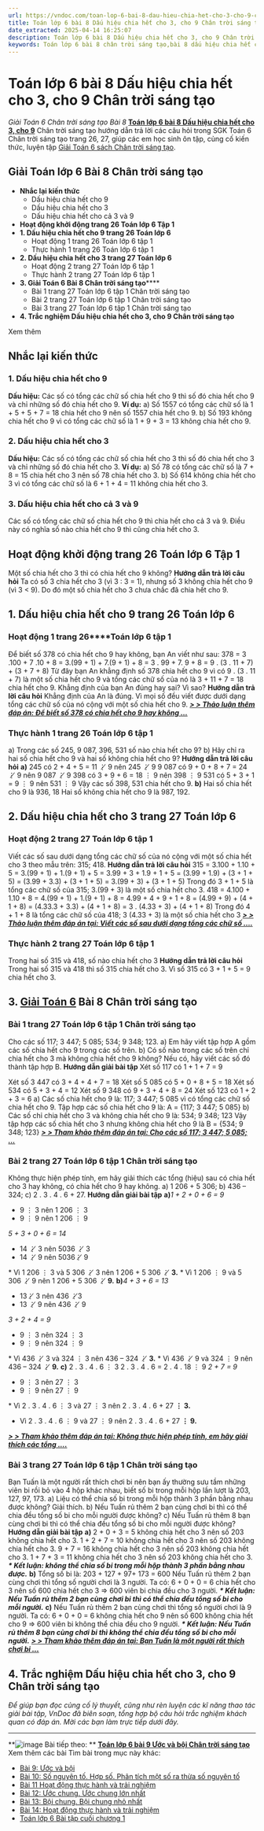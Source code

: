 ```yaml
---
url: https://vndoc.com/toan-lop-6-bai-8-dau-hieu-chia-het-cho-3-cho-9-chan-troi-sang-tao-234080
title: Toán lớp 6 bài 8 Dấu hiệu chia hết cho 3, cho 9 Chân trời sáng tạo - Giải Toán 6 Chân trời sáng tạo Bài 8 - VnDoc.com
date_extracted: 2025-04-14 16:25:07
description: Toán lớp 6 bài 8 Dấu hiệu chia hết cho 3, cho 9 Chân trời sáng tạo bao gồm lời giải chi tiết cho từng bài tập cho các em học sinh tham khảo luyện Giải Toán 6 Chân trời sáng tạo tập 1.
keywords: Toán lớp 6 bài 8 chân trời sáng tạo,bài 8 dấu hiệu chia hết cho 3 cho 9,Giải Toán 6 chân trời sáng tạo bài 8,toán lớp 6 chân trời sáng tạo bài 8,Giải Toán lớp 6 Bài 8 Chân trời sáng tạo,toán 6,toán lớp 6,giải toán lớp 6,giải toán 6,toán lớp 6 chân trời sáng tạo,toán 6 chân trời sáng tạo,giải toán lớp 6 chân trời sáng tạo,giải toán 6 chân trời sáng tạo,Dấu hiệu chia hết cho 3 cho 9,Toán lớp 6 bài 8 Dấu hiệu chia hết cho 3 cho 9
---
```


# Toán lớp 6 bài 8 Dấu hiệu chia hết cho 3, cho 9 Chân trời sáng tạo
 _Giải Toán 6 Chân trời sáng tạo Bài 8_
[**Toán lớp 6 bài 8 Dấu hiệu chia hết cho 3, cho 9**](<https://vndoc.com/toan-lop-6-bai-8-dau-hieu-chia-het-cho-3-cho-9-chan-troi-sang-tao-234080>) Chân trời sáng tạo hướng dẫn trả lời các câu hỏi trong SGK Toán 6 Chân trời sáng tạo trang 26, 27, giúp các em học sinh ôn tập, củng cố kiến thức, luyện tập [Giải Toán 6 sách Chân trời sáng tạo](<https://vndoc.com/toan-lop-6-sach-chan-troi-sang-tao>).
## **Giải Toán lớp 6 Bài 8 Chân trời sáng tạo**
  * **Nhắc lại kiến thức**
    * Dấu hiệu chia hết cho 9
    * Dấu hiệu chia hết cho 3
    * Dấu hiệu chia hết cho cả 3 và 9
  * **Hoạt động khởi động trang 26 Toán lớp 6 Tập 1**
  * **1\. Dấu hiệu chia hết cho 9 trang 26 Toán lớp 6**
    * Hoạt động 1 trang 26 Toán lớp 6 tập 1
    * Thực hành 1 trang 26 Toán lớp 6 tập 1
  * **2\. Dấu hiệu chia hết cho 3 trang 27 Toán lớp 6**
    * Hoạt động 2 trang 27 Toán lớp 6 tập 1
    * Thực hành 2 trang 27 Toán lớp 6 tập 1
  * **3\. Giải Toán 6 Bài 8 Chân trời sáng tạo******
    * Bài 1 trang 27 Toán lớp 6 tập 1 Chân trời sáng tạo
    * Bài 2 trang 27 Toán lớp 6 tập 1 Chân trời sáng tạo
    * Bài 3 trang 27 Toán lớp 6 tập 1 Chân trời sáng tạo
  * **4\. Trắc nghiệm Dấu hiệu chia hết cho 3, cho 9 Chân trời sáng tạo**

Xem thêm
### 
## Nhắc lại kiến thức
### 1\. Dấu hiệu chia hết cho 9
**Dấu hiệu:** Các số có tổng các chữ số chia hết cho 9 thì số đó chia hết cho 9 và chỉ những số đó chia hết cho 9.
**Ví dụ:**
a\) Số 1557 có tổng các chữ số là 1 + 5 + 5 + 7 = 18 chia hết cho 9 nên số 1557 chia hết cho 9.
b\) Số 193 không chia hết cho 9 vì có tổng các chữ số là 1 + 9 + 3 = 13 không chia hết cho 9.
### 2\. Dấu hiệu chia hết cho 3
**Dấu hiệu:** Các số có tổng các chữ số chia hết cho 3 thì số đó chia hết cho 3 và chỉ những số đó chia hết cho 3.
**Ví dụ:**
a\) Số 78 có tổng các chữ số là 7 + 8 = 15 chia hết cho 3 nên số 78 chia hết cho 3.
b\) Số 614 không chia hết cho 3 vì có tổng các chữ số là 6 + 1 + 4 = 11 không chia hết cho 3.
### 3\. Dấu hiệu chia hết cho cả 3 và 9
Các số có tổng các chữ số chia hết cho 9 thì chia hết cho cả 3 và 9. Điều này có nghĩa số nào chia hết cho 9 thì cũng chia hết cho 3.
## Hoạt động khởi động trang 26 Toán lớp 6 Tập 1
Một số chia hết cho 3 thì có chia hết cho 9 không?
**Hướng dẫn trả lời câu hỏi**
Ta có số 3 chia hết cho 3 \(vì 3 : 3 = 1\), nhưng số 3 không chia hết cho 9 \(vì 3 < 9\).
Do đó một số chia hết cho 3 chưa chắc đã chia hết cho 9.
## **1\. Dấu hiệu chia hết cho 9 trang 26 Toán lớp 6**
### **Hoạt động 1 trang 26****Toán lớp 6 tập 1**
Để biết số 378 có chia hết cho 9 hay không, bạn An viết như sau:
378 = 3 .100 + 7 .10 + 8
= 3.\(99 + 1\) + 7.\(9 + 1\) + 8
= 3 . 99 + 7. 9 + 8
= 9 . \(3 . 11 + 7\) + \(3 + 7 + 8\)
Từ đây bạn An khẳng định số 378 chia hết cho 9 vì có 9 . \(3 . 11 + 7\) là một số chia hết cho 9 và tổng các chữ số của nó là 3 + 11 + 7 = 18 chia hết cho 9.
Khẳng định của bạn An đúng hay sai? Vì sao?
**Hướng dẫn trả lời câu hỏi**
Khẳng định của An là đúng. Vì mọi số đều viết được dưới dạng tổng các chữ số của nó cộng với một số chia hết cho 9.
[_**> > Thảo luận thêm đáp án: Để biết số 378 có chia hết cho 9 hay không ...**_](<https://vndoc.com/de-biet-so-378-co-chia-het-cho-9-hay-khong-ban-an-viet-nhu-sau-276163>)
### **Thực hành 1 trang 26 Toán lớp 6 tập 1**
a\) Trong các số 245, 9 087, 396, 531 số nào chia hết cho 9?
b\) Hãy chỉ ra hai số chia hết cho 9 và hai số không chia hết cho 9?
**Hướng dẫn trả lời câu hỏi**
**a\)** 245 có 2 + 4 + 5 = 11 ⋮̸ 9 nên 245 ⋮̸ 9
9 087 có 9 + 0 + 8 + 7 = 24 ⋮̸ 9 nên 9 087 ⋮̸ 9
398 có 3 + 9 + 6 = 18 ⋮ 9 nên 398 ⋮ 9
531 có 5 + 3 + 1 = 9 ⋮ 9 nên 531 ⋮ 9
Vậy các số 398, 531 chia hết cho 9.
**b\)** Hai số chia hết cho 9 là 936, 18
Hai số không chia hết cho 9 là 987, 192.
## 2\. Dấu hiệu chia hết cho 3 trang 27 Toán lớp 6
### **Hoạt động 2 trang 27 Toán lớp 6 tập 1**
Viết các số sau dưới dạng tổng các chữ số của nó cộng với một số chia hết cho 3 theo mẫu trên:
315; 418.
**Hướng dẫn trả lời câu hỏi**
315 = 3.100 + 1.10 + 5
= 3.\(99 + 1\) + 1.\(9 + 1\) + 5
= 3.99 + 3 + 1.9 + 1 + 5
= \(3.99 + 1.9\) + \(3 + 1 + 5\)
= \(3.99 + 3.3\) + \(3 + 1 + 5\)
= 3.\(99 + 3\) + \(3 + 1 + 5\)
Trong đó 3 + 1 + 5 là tổng các chữ số của 315; 3.\(99 + 3\) là một số chia hết cho 3.
418 = 4.100 + 1.10 + 8
= 4.\(99 + 1\) + 1.\(9 + 1\) + 8
= 4.99 + 4 + 9 + 1 + 8
= \(4.99 + 9\) + \(4 + 1 + 8\)
= \(4.33.3 + 3.3\) + \(4 + 1 + 8\)
= 3 . \(4.33 + 3\) + \(4 + 1 + 8\)
Trong đó 4 + 1 + 8 là tổng các chữ số của 418; 3 \(4.33 + 3\) là một số chia hết cho 3
 _[**> > Thảo luận thêm đáp án tại: Viết các số sau dưới dạng tổng các chữ số ....**](<https://vndoc.com/viet-cac-so-sau-duoi-dang-tong-cac-chu-so-cua-no-cong-voi-mot-so-chia-het-cho-3-theo-mau-tren-276164>)_
### **Thực hành 2 trang 27 Toán lớp 6 tập 1**
Trong hai số 315 và 418, số nào chia hết cho 3
**Hướng dẫn trả lời câu hỏi**
Trong hai số 315 và 418 thì số 315 chia hết cho 3.
Vì số 315 có 3 + 1 + 5 = 9 chia hết cho 3.
## 3\. [Giải Toán 6](<https://vndoc.com/giai-bai-tap-lop6>) Bài 8 Chân trời sáng tạo 
### **Bài 1 trang 27 Toán lớp 6 tập 1 Chân trời sáng tạo**
Cho các số 117; 3 447; 5 085; 534; 9 348; 123.
a\) Em hãy viết tập hợp A gồm các số chia hết cho 9 trong các số trên.
b\) Có số nào trong các số trên chỉ chia hết cho 3 mà không chia hết cho 9 không? Nếu có, hãy viết các số đó thành tập hợp B.
**Hướng dẫn giải bài tập**
Xét số 117 có 1 + 1 + 7 = 9
  
Xét số 3 447 có 3 + 4 + 4 + 7 = 18
Xét số 5 085 có 5 + 0 + 8 + 5 = 18
Xét số 534 có 5 + 3 + 4 = 12
Xét số 9 348 có 9 + 3 + 4 + 8 = 24
Xét số 123 có 1 + 2 + 3 = 6
a\) Các số chia hết cho 9 là: 117; 3 447; 5 085 vì có tổng các chữ số chia hết cho 9.
Tập hợp các số chia hết cho 9 là: A = \{117; 3 447; 5 085\}
b\) Các số chỉ chia hết cho 3 và không chia hết cho 9 là: 534; 9 348; 123
Vậy tập hợp các số chia hết cho 3 nhưng không chia hết cho 9 là B = \{534; 9 348; 123\}
[**_> > Tham khảo thêm đáp án tại: Cho các số 117; 3 447; 5 085; ..._**](<https://vndoc.com/cho-cac-so-117-3-447-5-085-534-9-348-123-276166>)
### Bài 2 trang 27 Toán lớp 6 tập 1 Chân trời sáng tạo
Không thực hiện phép tính, em hãy giải thích các tổng \(hiệu\) sau có chia hết cho 3 hay không, có chia hết cho 9 hay không.
a\) 1 206 + 5 306;
b\) 436 – 324;
c\) 2 . 3 . 4 . 6 + 27.
**Hướng dẫn giải bài tập**
**a\)**_1 + 2 + 0 + 6 = 9_
  * 9 ⋮ 3 nên 1 206 ⋮ 3
  * 9 ⋮ 9 nên 1 206 ⋮ 9

 _5 + 3 + 0 + 6 = 14_
  * 14 ⋮̸ 3 nên 5036 ⋮̸ 3
  * 14 ⋮̸ 9 nên 5036⋮̸ 9

\* Vì 1 206 ⋮ 3 và 5 306 ⋮̸ 3 nên 1 206 + 5 306 ⋮̸ **3.**
\* Vì 1 206 ⋮ 9 và 5 306 ⋮̸ 9 nên 1 206 + 5 306 ⋮̸ **9.**
**b\)**_4 + 3 + 6 = 13_
  * 13⋮̸ 3 nên 436 ⋮̸3
  * 13 ⋮̸ 9 nên 436 ⋮̸ 9

 _3 + 2 + 4 = 9_
  * 9 ⋮ 3 nên 324 ⋮ 3
  * 9 ⋮ 9 nên 324 ⋮ 9

\* Vì 436 ⋮̸ 3 và 324 ⋮ 3 nên 436 – 324 ⋮̸ **3.**
\* Vì 436 ⋮̸ 9 và 324 ⋮ 9 nên 436 – 324 ⋮̸ **9.**
**c\)** 2 . 3 . 4 . 6 ⋮ 3
2 . 3 . 4 . 6 = 2 . 4 . 18 ⋮ 9
 _2 + 7 = 9_
  * 9 ⋮ 3 nên 27 ⋮ 3
  * 9 ⋮ 9 nên 27 ⋮ 9

\* Vì 2 . 3 . 4 . 6 ⋮ 3 và 27 ⋮ 3 nên 2 . 3 . 4 . 6 + 27 **⋮ 3.**
  * Vì 2 . 3 . 4 . 6 ⋮ 9 và 27 ⋮ 9 nên 2 . 3 . 4 . 6 + 27 **⋮ 9.**

_[**> > Tham khảo thêm đáp án tại: Không thực hiện phép tính, em hãy giải thích các tổng ....**](<https://vndoc.com/khong-thuc-hien-phep-tinh-em-hay-giai-thich-cac-tong-hieu-sau-co-chia-het-cho-3-276167>)_
### Bài 3 trang 27 Toán lớp 6 tập 1 Chân trời sáng tạo
Bạn Tuấn là một người rất thích chơi bi nên bạn ấy thường sưu tầm những viên bi rồi bỏ vào 4 hộp khác nhau, biết số bi trong mỗi hộp lần lượt là 203, 127, 97, 173.
a\) Liệu có thể chia số bi trong mỗi hộp thành 3 phần bằng nhau được không? Giải thích.
b\) Nếu Tuấn rủ thêm 2 bạn cùng chơi bi thì có thể chia đều tổng số bi cho mỗi người được không?
c\) Nếu Tuấn rủ thêm 8 bạn cùng chơi bi thì có thể chia đều tổng số bi cho mỗi người được không?
**Hướng dẫn giải bài tập**
**a\)** 2 + 0 + 3 = 5 không chia hết cho 3 nên số 203 không chia hết cho 3.
1 + 2 + 7 = 10 không chia hết cho 3 nên số 203 không chia hết cho 3.
9 + 7 = 16 không chia hết cho 3 nên số 203 không chia hết cho 3.
1 + 7 + 3 = 11 không chia hết cho 3 nên số 203 không chia hết cho 3.
_**\* Kết luận: không thể chia số bi trong mỗi hộp thành 3 phần bằng nhau được.**_
**b\)** Tổng số bi là: 203 + 127 + 97+ 173 = 600
Nếu Tuấn rủ thêm 2 bạn cùng chơi thì tổng số người chơi là 3 người.
Ta có: 6 + 0 + 0 = 6 chia hết cho 3 nên số 600 chia hết cho 3 => 600 viên bi chia đều cho 3 người.
_**\* Kết luận: Nếu Tuấn rủ thêm 2 bạn cùng chơi bi thì có thể chia đều tổng số bi cho mỗi người.**_
**c\)** Nếu Tuấn rủ thêm 2 bạn cùng chơi thì tổng số người chơi là 9 người.
Ta có: 6 + 0 + 0 = 6 không chia hết cho 9 nên số 600 không chia hết cho 9 => 600 viên bi không thể chia đều cho 9 người.
**_\* Kết luận: Nếu Tuấn rủ thêm 8 bạn cùng chơi bi thì không thể chia đều tổng số bi cho mỗi người._**
[**_> > Tham khảo thêm đáp án tại: Bạn Tuấn là một người rất thích chơi bi ..._**](<https://vndoc.com/ban-tuan-la-mot-nguoi-rat-thich-choi-bi-nen-ban-ay-thuong-suu-tam-nhung-vien-bi-roi-bo-vao-4-hop-khac-nhau-276168>)
## **4\. Trắc nghiệm Dấu hiệu chia hết cho 3, cho 9 Chân trời sáng tạo**
 _Để giúp bạn đọc củng cố lý thuyết, cũng như rèn luyện các kĩ năng thao tác giải bài tập, VnDoc đã biên soạn, tổng hợp bộ câu hỏi trắc nghiệm khách quan có đáp án. Mời các bạn làm trực tiếp dưới đây._
****
**![image](https://i.vdoc.vn/data/image/2022/08/26/ban-tay.svg) Bài tiếp theo: ** [**Toán lớp 6 bài 9 Ước và bội Chân trời sáng tạo**](<https://vndoc.com/toan-lop-6-bai-9-uoc-va-boi-chan-troi-sang-tao-234098>)
Xem thêm các bài Tìm bài trong mục này khác:
  * [Bài 9: Ước và bội ](</toan-lop-6-bai-9-uoc-va-boi-chan-troi-sang-tao-234098>)
  * [Bài 10: Số nguyên tố. Hợp số. Phân tích một số ra thừa số nguyên tố](</toan-lop-6-bai-10-so-nguyen-to-hop-so-phan-tich-mot-so-ra-thua-so-nguyen-to-235423>)
  * [Bài 11 Hoạt động thực hành và trải nghiệm](</toan-6-bai-11-hoat-dong-thuc-hanh-va-trai-nghiem-245356>)
  * [Bài 12: Ước chung. Ước chung lớn nhất](</toan-lop-6-bai-12-uoc-chung-uoc-chung-lon-nhat-235430>)
  * [Bài 13: Bội chung. Bội chung nhỏ nhất](</toan-lop-6-bai-13-boi-chung-boi-chung-nho-nhat-235447>)
  * [Bài 14: Hoạt động thực hành và trải nghiệm](</toan-lop-6-bai-14-hoat-dong-thuc-hanh-va-trai-nghiem-235473>)
  * [Toán lớp 6 Bài tập cuối chương 1 ](</toan-lop-6-bai-tap-cuoi-chuong-1-chan-troi-sang-tao-235483>)

